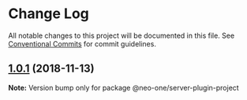 # Change Log

All notable changes to this project will be documented in this file.
See [Conventional Commits](https://conventionalcommits.org) for commit guidelines.

## [1.0.1](https://github.com/neo-one-suite/neo-one/compare/@neo-one/server-plugin-project@1.0.0...@neo-one/server-plugin-project@1.0.1) (2018-11-13)

**Note:** Version bump only for package @neo-one/server-plugin-project
